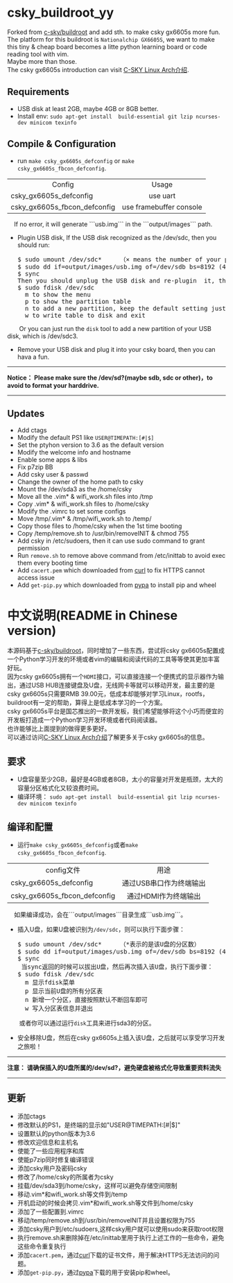 # csky_buildroot_yy
Forked from [c-sky/buildroot](https://github.com/c-sky/buildroot) and add sth. to make csky gx6605s more fun.  
The platform for this buildroot is  ```Nationalchip GX6605S```, we want to make this tiny & cheap board becomes a litte python learning board or code reading tool with vim.  
Maybe more than those.  
The csky gx6605s introduction can visit [C-SKY Linux Arch介绍](https://c-sky.github.io/).

## Requirements
* USB disk at least 2GB, maybe 4GB or 8GB better.
* Install env: ```sudo apt-get install  build-essential git lzip ncurses-dev minicom texinfo```  

## Compile & Configuration
* run ```make csky_gx6605s_defconfig``` or ```make csky_gx6605s_fbcon_defconfig```.   
<table>
    <tr>
        <td align="center">Config</td>
		<td align="center">Usage</td>
    </tr>
	<tr>
        <td align="left">csky_gx6605s_defconfig</td>
		<td align="center">use uart</td>
    </tr>
	<tr>
        <td align="left">csky_gx6605s_fbcon_defconfig</td>
		<td align="center">use framebuffer console</td>
    </tr>
</table>  
&nbsp;&nbsp;&nbsp;&nbsp;If no error, it will generate ```usb.img``` in the ```output/images``` path.  

*  Plugin USB disk, If the USB disk recognized as the /dev/sdc, then you should run:
   <pre>
   $ sudo umount /dev/sdc*     （× means the number of your partitions of the USB disk）
   $ sudo dd if=output/images/usb.img of=/dev/sdb bs=8192 (4G:4096, 8G:8192, 16G:16384)
   $ sync
   Then you should unplug the USB disk and re-plugin  it, then run commands:
   $ sudo fdisk /dev/sdc
     m to show the menu
     p to show the partition table
     n to add a new partition, keep the default setting just press Enter
     w to write table to disk and exit
   </pre>
&nbsp;&nbsp;&nbsp;&nbsp;&nbsp;&nbsp;&nbsp;Or you can just run the ```disk``` tool to add a new partition of your USB disk, which is /dev/sdc3.  

* Remove your USB disk and plug it into your csky board, then you can hava a fun.

*****
  **Notice： Please make sure the /dev/sd?(maybe sdb, sdc or other)，to avoid to format your harddrive.** 
*****

## Updates
* Add ctags   
* Modify the default PS1 like ```USER@TIMEPATH:[#|$]``` 
* Set the ptyhon version to 3.6 as the default version  
* Modify the welcome info and hostname  
* Enable some apps & libs  
* Fix p7zip BB  
* Add csky user & passwd  
* Change the owner of the home path to csky  
* Mount the /dev/sda3 as the /home/csky  
* Move all the .vim* & wifi_work.sh files into /tmp  
* Copy .vim* & wifi_work.sh files to /home/csky  
* Modify the .vimrc to set some configs
* Move /tmp/.vim* & /tmp/wifi_work.sh to /temp/
* Copy those files to /home/csky when the 1st time booting
* Copy /temp/remove.sh to /usr/bin/removeINIT & chmod 755
* Add csky in /etc/sudoers, then it can use sudo command to grant permission
* Run ```remove.sh``` to remove above command from /etc/inittab to avoid exec them every booting time
* Add ```cacert.pem``` which downloaded from [curl](https://curl.haxx.se/docs/caextract.html) to fix HTTPS cannot access issue  
* Add ```get-pip.py``` which downloaded from [pypa](https://bootstrap.pypa.io/get-pip.py) to install pip and wheel 

# 中文说明(README in Chinese version)
本源码基于[c-sky/buildroot](https://github.com/c-sky/buildroot)，同时增加了一些东西，尝试将csky gx6605s配置成一个Python学习开发的环境或者vim的编辑和阅读代码的工具等等使其更加丰富好玩。  
因为csky gx6605s拥有一个```HDMI```接口，可以直接连接一个便携式的显示器作为输出，通过USB HUB连接键盘及U盘，无线网卡等就可以移动开发，最主要的是csky gx6605s只需要RMB 39.00元，低成本却能够对学习Linux，rootfs，buildroot有一定的帮助，算得上是低成本学习的一个方案。  
csky gx6605s平台是国芯推出的一款开发板，我们希望能够将这个小巧而便宜的开发板打造成一个Python学习开发环境或者代码阅读器。  
也许能够比上面提到的做得更多更好。  
可以通过访问[C-SKY Linux Arch介绍](https://c-sky.github.io/)了解更多关于csky gx6605s的信息。  

## 要求
* U盘容量至少2GB，最好是4GB或者8GB，太小的容量对开发是瓶颈，太大的容量分区格式化又较浪费时间。
* 编译环境： ```sudo apt-get install  build-essential git lzip ncurses-dev minicom texinfo```  

## 编译和配置
* 运行```make csky_gx6605s_defconfig```或者```make csky_gx6605s_fbcon_defconfig```.   
<table>
    <tr>
        <td align="center">config文件</td>
		<td align="center">用途</td>
    </tr>
	<tr>
        <td align="left">csky_gx6605s_defconfig</td>
		<td align="center">通过USB串口作为终端输出</td>
    </tr>
	<tr>
        <td align="left">csky_gx6605s_fbcon_defconfig</td>
		<td align="center">通过HDMI作为终端输出</td>
    </tr>
</table>  
&nbsp;&nbsp;&nbsp;&nbsp;如果编译成功，会在```output/images```目录生成```usb.img```。 

*  插入U盘，如果U盘被识别为```/dev/sdc```，则可以执行下面步骤：
   <pre>
   $ sudo umount /dev/sdc*     （*表示的是该U盘的分区数）
   $ sudo dd if=output/images/usb.img of=/dev/sdb bs=8192 (4G:4096, 8G:8192, 16G:16384)
   $ sync
    当sync返回的时候可以拔出U盘，然后再次插入该U盘，执行下面步骤：
   $ sudo fdisk /dev/sdc
     m 显示fdisk菜单
     p 显示当前U盘的所有分区表
     n 新增一个分区，直接按照默认不断回车即可
     w 写入分区表信息并退出
   </pre>
&nbsp;&nbsp;&nbsp;&nbsp;&nbsp;&nbsp;&nbsp;或者你可以通过运行```disk```工具来进行sda3的分区。  

* 安全移除U盘，然后在csky gx6605s上插入该U盘，之后就可以享受学习开发之旅啦！
*****
  **注意： 请确保插入的U盘所属的/dev/sd?，避免硬盘被格式化导致重要资料流失** 
*****


## 更新
* 添加ctags   
* 修改默认的PS1，是终端的显示如"USER@TIMEPATH:[#|$]"  
* 设置默认的python版本为3.6  
* 修改欢迎信息和主机名  
* 使能了一些应用程序和库  
* 使能p7zip同时修复编译错误  
* 添加csky用户及密码csky  
* 修改了/home/csky的所属者为csky  
* 挂载/dev/sda3到/home/csky，这样可以避免存储空间限制  
* 移动.vim*和wifi_work.sh等文件到/temp  
* 开机启动的时候会拷贝.vim*和wifi_work.sh等文件到/home/csky  
* 添加了一些配置到.vimrc
* 移动/temp/remove.sh到/usr/bin/removeINIT并且设置权限为755
* 添加csky用户到/etc/sudoers,这样csky用户就可以使用sudo来获取root权限
* 执行remove.sh来删除掉在/etc/inittab里用于执行上述工作的一些命令，避免这些命令重复执行
* 添加```cacert.pem```，通过[curl](https://curl.haxx.se/docs/caextract.html)下载的证书文件，用于解决HTTPS无法访问的问题。  
* 添加```get-pip.py```，通过[pypa](https://bootstrap.pypa.io/get-pip.py)下载的用于安装pip和wheel。
